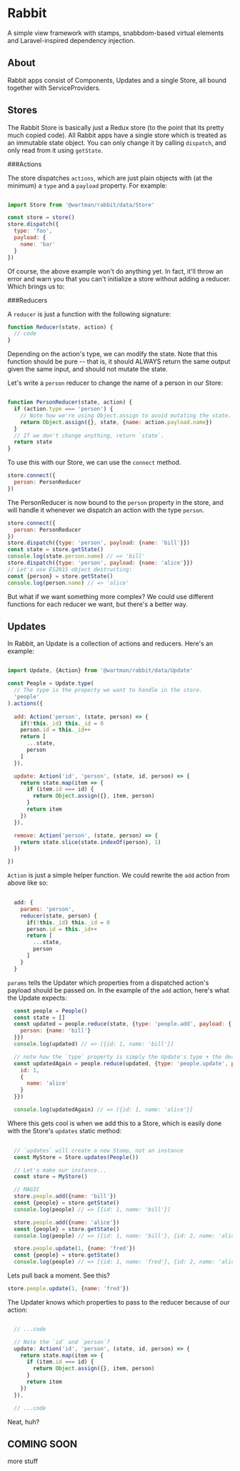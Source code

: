 Rabbit
======

A simple view framework with stamps, snabbdom-based virtual elements and Laravel-inspired dependency injection.


About
-----

Rabbit apps consist of Components, Updates and a single Store, all bound together with ServiceProviders.


Stores
------

The Rabbit Store is basically just a Redux store (to the point that its pretty much copied code). All
Rabbit apps have a single store which is treated as an immutable state object. You can only change it
by calling `dispatch`, and only read from it using `getState`.

###Actions

The store dispatches `actions`, which are just plain objects with (at the minimum) a `type` and a
`payload` property. For example:

```js

import Store from '@wartman/rabbit/data/Store'

const store = store()
store.dispatch({
  type: 'foo',
  payload: {
    name: 'bar'
  }
}) 

```

Of course, the above example won't do anything yet. In fact, it'll throw an error and warn
you that you can't initialize a store without adding a reducer. Which brings us to:

###Reducers

A `reducer` is just a function with the following signature:

```js
function Reducer(state, action) {
  // code
}
```

Depending on the action's type, we can modify the state. Note that this function should be pure -- 
that is, it should ALWAYS return the same output given the same input, and should not mutate the
state. 

Let's write a `person` reducer to change the name of a person in our Store:
```js

function PersonReducer(state, action) {
  if (action.type === 'person') {
    // Note how we're using Object.assign to avoid mutating the state.
    return Object.assign({}, state, {name: action.payload.name})
  }
  // If we don't change anything, return `state`.
  return state
}

```

To use this with our Store, we can use the `connect` method.

```js
store.connect({
  person: PersonReducer
})
```

The PersonReducer is now bound to the `person` property in the store, and will handle it 
whenever we dispatch an action with the type `person`.

```js
store.connect({
  person: PersonReducer
})
store.dispatch({type: 'person', payload: {name: 'bill'}})
const state = store.getState()
console.log(state.person.name) // => 'bill'
store.dispatch({type: 'person', payload: {name: 'alice'}})
// Let's use ES2015 object destructing:
const {person} = store.getState()
console.log(person.name) // => 'alice'
```

But what if we want something more complex? We could use different functions
for each reducer we want, but there's a better way.


Updates
-------

In Rabbit, an Update is a collection of actions and reducers. Here's an example:

```js

import Update, {Action} from '@wartman/rabbit/data/Update'

const People = Update.type(
  // The type is the property we want to handle in the store.
  'people'
).actions({
  
  add: Action('person', (state, person) => {
    if(!this._id) this._id = 0
    person.id = this._id++
    return [
      ...state,
      person
    ]
  }),

  update: Action('id', 'person', (state, id, person) => {
    return state.map(item => {
      if (item.id === id) {
        return Object.assign({}, item, person)
      }
      return item
    })
  }),

  remove: Action('person', (state, person) => {
    return state.slice(state.indexOf(person), 1)
  })

})

```

`Action` is just a simple helper function. We could rewrite the `add` action from above
like so:

```js
  
  add: {
    params: 'person',
    reducer(state, person) {
      if(!this._id) this._id = 0
      person.id = this._id++
      return [
        ...state,
        person
      ]
    }
  }

```

`params` tells the Updater which properties from a dispatched action's payload
should be passed on. In the example of the `add` action, here's what the Update expects:

```js
  const people = People()
  const state = []
  const updated = people.reduce(state, {type: 'people.add', payload: {
    person: {name: 'bill'}
  }})
  console.log(updated) // => [{id: 1, name: 'bill'}]

  // note how the `type` property is simply the Update's type + the desired action
  const updatedAgain = people.reduce(updated, {type: 'people.update', payload: {
    id: 1,
    {
      name: 'alice'
    }
  }})

  console.log(updatedAgain) // => [{id: 1, name: 'alice'}]
```

Where this gets cool is when we add this to a Store, which is easily done with the Store's
`updates` static method:

```js
  
  // `updates` will create a new Stamp, not an instance
  const MyStore = Store.updates(People())

  // Let's make our instance...
  const store = MyStore()

  // MAGIC
  store.people.add({name: 'bill'})
  const {people} = store.getState()
  console.log(people) // => [{id: 1, name: 'bill'}]

  store.people.add({name: 'alice'})
  const {people} = store.getState()
  console.log(people) // => [{id: 1, name: 'bill'}, {id: 2, name: 'alice'}]

  store.people.update(1, {name: 'fred'})
  const {people} = store.getState()
  console.log(people) // => [{id: 1, name: 'fred'}, {id: 2, name: 'alice'}]

```

Lets pull back a moment. See this?

```js
store.people.update(1, {name: 'fred'})
```

The Updater knows which properties to pass to the reducer because of our action:

```js

  // ...code

  // Note the `id` and `person`?
  update: Action('id', 'person', (state, id, person) => {
    return state.map(item => {
      if (item.id === id) {
        return Object.assign({}, item, person)
      }
      return item
    })
  }),

  // ...code

```

Neat, huh?

COMING SOON
-----------

more stuff
